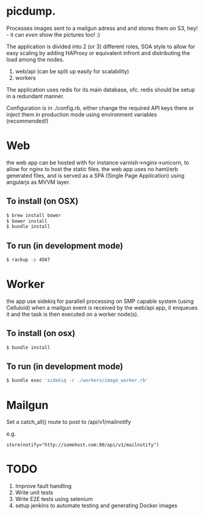 # picdump. 

Processes images sent to a mailgun adress and and stores them on S3, hey! - it can _even_ show the pictures too! :)

The application is divided into 2 (or 3) different roles, SOA style to allow for easy scaling by adding HAProxy or equivalent infront and distributing the load among the nodes.

1. web/api (can be split up easily for scalability)
1. workers 

The application uses redis for its main database, ofc. redis should be setup in a redundant manner.

Configuration is in ./config.rb, either change the required API keys there or inject them in production mode using environment variables (recommended!)

# Web
the web app can be hosted with for instance varnish->nginx->unicorn, to allow for nginx to host the static files.
the web app uses no haml/erb generated files, and is served as a SPA (Single Page Application) using angularjs as MVVM layer.

## To install (on OSX)
```bash
$ brew install bower
$ bower install
$ bundle install
```
## To run (in development mode)
```bash
$ rackup -p 4567
```

# Worker
the app use sidekiq for parallell processing on SMP capable system (using Celluloid) when a mailgun event is received by the web/api app, it enqueues it and the task is then executed on a worker node(s). 

## To install (on osx)
```bash
$ bundle install
```

## To run (in development mode)
```bash
$ bundle exec 'sidekiq -r ./workers/image_worker.rb'
```
# Mailgun
Set a catch_all() route to post to /api/v1/mailnotify

e.g.
```
store(notify="http://somehost.com:80/api/v1/mailnotify")
```

# TODO
1. Improve fault handling 
1. Write unit tests
2. Write E2E tests using selenium
3. setup jenkins to automate testing and generating Docker images

